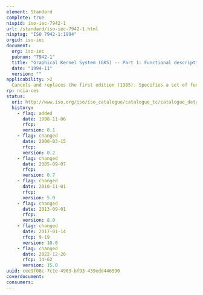 ```yaml
---
element: Standard
complete: true
nispid: iso-iec-7942-1
url: /standard/iso-iec-7942-1.html
nisptag: "ISO 7942-1:1994"
orgid: iso-iec
document:
  org: iso-iec
  pubnum: "7942-1"
  title: "Graphical Kernel System (GKS) -- Part 1: Functional description"
  date: "1994-11"
  version: ""
applicability: >2
  Cancels and replaces the first edition (1985). Specifies a set of functions for computer graphics programming, the graphical kernel system. Provides functions for two dimensional graphical output, the storage and dynamic modification of pictures, and operator input. Applicabe to a wide range of applications that produce two dimensional pictures on vector or raster graphical devices in monochrome or colour.
rp: ncia-ces
status:
  uri: http://www.iso.org/iso/iso_catalogue/catalogue_tc/catalogue_detail.htm?csnumber=14915
  history: 
    - flag: added
      date: 1998-11-06
      rfcp: 
      version: 0.1
    - flag: changed
      date: 2000-03-15
      rfcp: 
      version: 0.2
    - flag: changed
      date: 2005-09-07
      rfcp: 
      version: 0.7
    - flag: changed
      date: 2010-11-01
      rfcp: 
      version: 5.0
    - flag: changed
      date: 2013-09-01
      rfcp: 
      version: 8.0
    - flag: changed
      date: 2017-01-14
      rfcp: 9-19
      version: 10.0
    - flag: changed
      date: 2022-12-20
      rfcp: 14-62
      version: 15.0
uuid: cee9f08c-7c1e-4903-bf93-439edd446590
coverdocument:
consumers:
---
```

